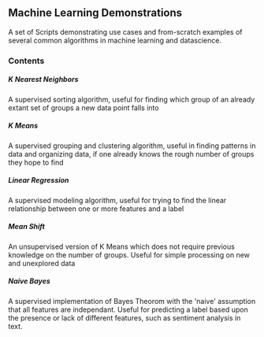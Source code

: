 ## **Machine Learning Demonstrations**
A set of Scripts demonstrating use cases and from-scratch examples of several common algorithms in machine learning and datascience.
### Contents
##### K Nearest Neighbors
A supervised sorting algorithm, useful for finding which group of an already extant set of groups a new data point falls into
##### K Means
A supervised grouping and clustering algorithm, useful in finding patterns in data and organizing data, if one already knows
the rough number of groups they hope to find
##### Linear Regression
A supervised modeling algorithm, useful for trying to find the linear relationship between one or more features and a label
##### Mean Shift
An unsupervised version of K Means which does not require previous knowledge on the number of groups. Useful for simple processing on
new and unexplored data
##### Naive Bayes
A supervised implementation of Bayes Theorom with the 'naive' assumption that all features are independant. Useful for predicting a label
based upon the presence or lack of different features, such as sentiment analysis in text.
